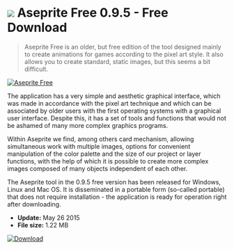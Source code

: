 # ![](https://cdn.softexe.net/static/icon/win.gif) Aseprite Free 0.9.5 - Free Download

> Aseprite Free is an older, but free edition of the tool designed mainly to create animations for games according to the pixel art style. It also allows you to create standard, static images, but this seems a bit difficult.

[![Aseprite Free](https://gallery.dpcdn.pl/imgc/Tools/59070/g_-_420x350_1.5_-_x20150526161601_0.png)](https://softexe.net/win/multimedia/graphics-design/aseprite-free:pbdeh.html)

The application has a very simple and aesthetic graphical interface, which was made in accordance with the pixel art technique and which can be associated by older users with the first operating systems with a graphical user interface. Despite this, it has a set of tools and functions that would not be ashamed of many more complex graphics programs.
 
 Within Aseprite we find, among others card mechanism, allowing simultaneous work with multiple images, options for convenient manipulation of the color palette and the size of our project or layer functions, with the help of which it is possible to create more complex images composed of many objects independent of each other.
 
 The Aseprite tool in the 0.9.5 free version has been released for Windows, Linux and Mac OS. It is disseminated in a portable form (so-called portable) that does not require installation - the application is ready for operation right after downloading.


- **Update:** May 26 2015
- **File size:** 1.22 MB

[![Download](https://cdn.softexe.net/static/img/download.png)](https://softexe.net/win/multimedia/graphics-design/aseprite-free:pbdeh.html)

